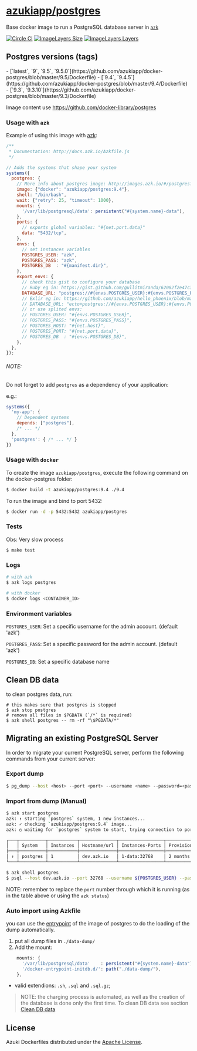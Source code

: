 [azukiapp/postgres](http://images.azk.io/#/postgres?from=github-readme)
==================

Base docker image to run a PostgreSQL database server in [`azk`](http://azk.io)

[![Circle CI](https://circleci.com/gh/azukiapp/docker-postgres.svg?style=svg)](https://circleci.com/gh/azukiapp/docker-postgres)
[![ImageLayers Size](https://img.shields.io/imagelayers/image-size/azukiapp/postgres/latest.svg?style=plastic)](https://imagelayers.io/?images=azukiapp/postgres:latest)
[![ImageLayers Layers](https://img.shields.io/imagelayers/layers/azukiapp/postgres/latest.svg?style=plastic)](https://imagelayers.io/?images=azukiapp/postgres:latest)

Postgres versions (tags)
---

<versions>
- [`latest`, `9`, `9.5`, `9.5.0`](https://github.com/azukiapp/docker-postgres/blob/master/9.5/Dockerfile)
- [`9.4`, `9.4.5`](https://github.com/azukiapp/docker-postgres/blob/master/9.4/Dockerfile)
- [`9.3`, `9.3.10`](https://github.com/azukiapp/docker-postgres/blob/master/9.3/Dockerfile)
</versions>

Image content use https://github.com/docker-library/postgres

### Usage with `azk`

Example of using this image with [azk](http://azk.io):

```js
/**
 * Documentation: http://docs.azk.io/Azkfile.js
 */

// Adds the systems that shape your system
systems({
  postgres: {
    // More info about postgres image: http://images.azk.io/#/postgres?from=images-azkfile-postgres
    image: {"docker": "azukiapp/postgres:9.4"},
    shell: "/bin/bash",
    wait: {"retry": 25, "timeout": 1000},
    mounts: {
      '/var/lib/postgresql/data': persistent("#{system.name}-data"),
    },
    ports: {
      // exports global variables: "#{net.port.data}"
      data: "5432/tcp",
    },
    envs: {
      // set instances variables
      POSTGRES_USER: "azk",
      POSTGRES_PASS: "azk",
      POSTGRES_DB  : "#{manifest.dir}",
    },
    export_envs: {
      // check this gist to configure your database
      // Ruby eg in: https://gist.github.com/gullitmiranda/62082f2e47c364ef9617
      DATABASE_URL: "postgres://#{envs.POSTGRES_USER}:#{envs.POSTGRES_PASS}@#{net.host}:#{net.port.data}/#{envs.POSTGRES_DB}",
      // Exlir eg in: https://github.com/azukiapp/hello_phoenix/blob/master/config/database.uri.exs
      // DATABASE_URL: "ecto+postgres://#{envs.POSTGRES_USER}:#{envs.POSTGRES_PASS}@#{net.host}:#{net.port.data}/#{envs.POSTGRES_DB}",
      // or use splited envs:
      // POSTGRES_USER: "#{envs.POSTGRES_USER}",
      // POSTGRES_PASS: "#{envs.POSTGRES_PASS}",
      // POSTGRES_HOST: "#{net.host}",
      // POSTGRES_PORT: "#{net.port.data}",
      // POSTGRES_DB  : "#{envs.POSTGRES_DB}",
    },
  },
});
```

###### NOTE:

Do not forget to add `postgres` as a dependency of your application:

e.g.:

```js
systems({
  'my-app': {
    // Dependent systems
    depends: ["postgres"],
    /* ... */
  },
  'postgres': { /* ... */ }
})
```

### Usage with `docker`

To create the image `azukiapp/postgres`, execute the following command on the docker-postgres folder:

```sh
$ docker build -t azukiapp/postgres:9.4 ./9.4
```

To run the image and bind to port 5432:

```sh
$ docker run -d -p 5432:5432 azukiapp/postgres
```

### Tests

Obs: Very slow process

```
$ make test
```

### Logs

```sh
# with azk
$ azk logs postgres

# with docker
$ docker logs <CONTAINER_ID>
```

### Environment variables

`POSTGRES_USER`: Set a specific username for the admin account. (default 'azk')

`POSTGRES_PASS`: Set a specific password for the admin account. (default 'azk')

`POSTGRES_DB`: Set a specific database name

Clean DB data
-------------

to clean postgres data, run:

```shell
# this makes sure that postgres is stopped
$ azk stop postgres
# remove all files in $PGDATA (`/*` is required)
$ azk shell postgres -- rm -rf "\$PGDATA/*"
```

Migrating an existing PostgreSQL Server
----------------------------------

In order to migrate your current PostgreSQL server, perform the following commands from your current server:

### Export dump

```sh
$ pg_dump --host <host> --port <port> --username <name> --password=<password> --dbname <database name> > dbexport.sql
```

### Import from dump (Manual)

```sh
$ azk start postgres
azk: ↑ starting `postgres` system, 1 new instances...
azk: ✓ checking `azukiapp/postgres:9.4` image...
azk: ◴ waiting for `postgres` system to start, trying connection to port data/tcp...

┌───┬──────────┬───────────┬──────────────┬─────────────────┬──────────────┐
│   │ System   │ Instances │ Hostname/url │ Instances-Ports │ Provisioned  │
├───┼──────────┼───────────┼──────────────┼─────────────────┼──────────────┤
│ ↑ │ postgres │ 1         │ dev.azk.io   │ 1-data:32768    │ 2 months ago │
└───┴──────────┴───────────┴──────────────┴─────────────────┴──────────────┘

$ azk shell postgres
$ psql --host dev.azk.io --port 32768 --username ${POSTGRES_USER} --password=${POSTGRES_PASS} --dbname=${POSTGRES_DB} < dbexport.sql
```

NOTE: remember to replace the `port` number through which it is running (as in the table above or using the `azk status`)

### Auto import using Azkfile

you can use the [entrypoint](https://github.com/docker-library/postgres/blob/3f8e9784438c8fe54f831c301a45f4d55f6fa453/9.5/docker-entrypoint.sh) of the image of postgres to do the loading of the dump automatically.

1. put all dump files in `./data-dump/`
2. Add the mount:

```js
    mounts: {
      '/var/lib/postgresql/data'    : persistent("#{system.name}-data"),
      '/docker-entrypoint-initdb.d/': path("./data-dump/"),
    },
```

- valid extendions: `.sh`, `.sql` and `.sql.gz`;

> NOTE: the charging process is automated, as well as the creation of the database is done only the first time.
> To clean DB data see section [Clean DB data](#clean-db-data)


## License

Azuki Dockerfiles distributed under the [Apache License][license].

[license]: ./LICENSE
